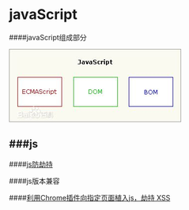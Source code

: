 javaScript
=======


####javaScript组成部分

![](https://github.com/xiaoyanit/Lean-js/blob/master/img/img1.jpg)


###js
-------------------------
####[js防劫持](http://www.521php.com/archives/1001/)


####js版本兼容

####[利用Chrome插件向指定页面植入js，劫持 XSS](http://www.2cto.com/Article/201307/225986.html)